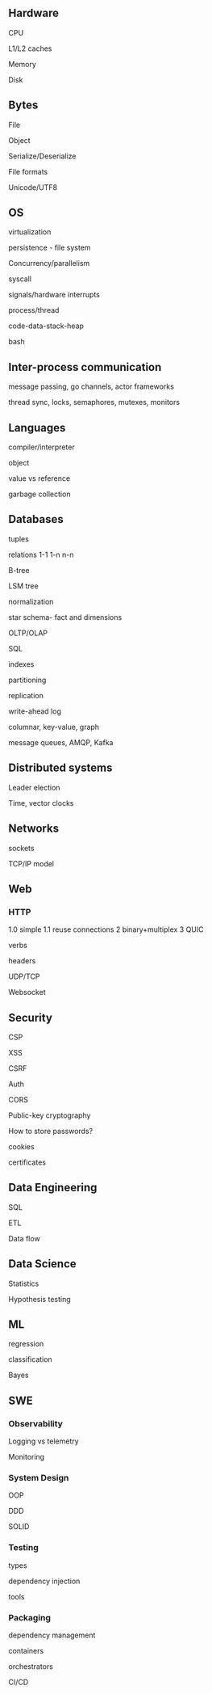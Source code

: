 ---
---

## Hardware 

CPU 

L1/L2 caches 

Memory 

Disk 

## Bytes 

File 

Object 

Serialize/Deserialize 

File formats 

Unicode/UTF8 

## OS 

virtualization 

persistence - file system 

Concurrency/parallelism

syscall 

signals/hardware interrupts  

process/thread 

code-data-stack-heap

bash 

## Inter-process communication 

message passing, go channels, actor frameworks 

thread sync, locks, semaphores, mutexes, monitors

## Languages 

compiler/interpreter 

object 

value vs reference 

garbage collection 

## Databases 

tuples 

relations 
1-1 
1-n 
n-n 

B-tree 

LSM tree

normalization 

star schema- fact and dimensions 

OLTP/OLAP 

SQL  

indexes 

partitioning 

replication 

write-ahead log 

columnar, key-value, graph

message queues, AMQP, Kafka 

## Distributed systems 

Leader election 

Time, vector clocks 

## Networks

sockets 

TCP/IP model 

## Web 

### HTTP 

1.0 simple 
1.1 reuse connections 
2 binary+multiplex 
3 QUIC 

verbs 

headers 

UDP/TCP

Websocket 

## Security 

CSP 

XSS 

CSRF

Auth 

CORS 

Public-key cryptography 

How to store passwords? 

cookies 

certificates

## Data Engineering 

SQL 

ETL 

Data flow

## Data Science 

Statistics 

Hypothesis testing 

## ML 

regression 

classification 

Bayes 

## SWE 

### Observability 

Logging vs telemetry 

Monitoring 

### System Design 

OOP

DDD 

SOLID 

### Testing 

types 

dependency injection

tools 

### Packaging 

dependency management 

containers 

orchestrators 

CI/CD 

